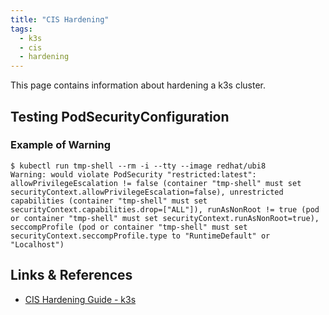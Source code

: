 ```yaml
---
title: "CIS Hardening"
tags:
  - k3s
  - cis
  - hardening
---
```


This page contains information about hardening a k3s cluster.
<!--more-->



## Testing PodSecurityConfiguration

### Example of Warning

```shell
$ kubectl run tmp-shell --rm -i --tty --image redhat/ubi8
Warning: would violate PodSecurity "restricted:latest": allowPrivilegeEscalation != false (container "tmp-shell" must set securityContext.allowPrivilegeEscalation=false), unrestricted capabilities (container "tmp-shell" must set securityContext.capabilities.drop=["ALL"]), runAsNonRoot != true (pod or container "tmp-shell" must set securityContext.runAsNonRoot=true), seccompProfile (pod or container "tmp-shell" must set securityContext.seccompProfile.type to "RuntimeDefault" or "Localhost")
```

## Links & References

* [CIS Hardening Guide - k3s](https://docs.k3s.io/security/hardening-guide)
